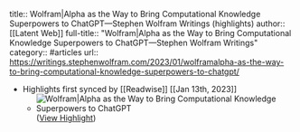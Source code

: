 title:: Wolfram|Alpha as the Way to Bring Computational Knowledge Superpowers to ChatGPT—Stephen Wolfram Writings (highlights)
author:: [[Latent Web]]
full-title:: "Wolfram|Alpha as the Way to Bring Computational Knowledge Superpowers to ChatGPT—Stephen Wolfram Writings"
category:: #articles
url:: https://writings.stephenwolfram.com/2023/01/wolframalpha-as-the-way-to-bring-computational-knowledge-superpowers-to-chatgpt/

- Highlights first synced by [[Readwise]] [[Jan 13th, 2023]]
	- ![Wolfram|Alpha as the Way to Bring Computational Knowledge Superpowers to ChatGPT](https://content.wolfram.com/uploads/sites/43/2023/01/ChatGPT-hero-v4.png "Wolfram|Alpha as the Way to Bring Computational Knowledge Superpowers to ChatGPT") ([View Highlight](https://read.readwise.io/read/01gpf1dk1rqpwd5wgryw1j06zm))